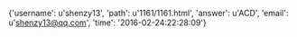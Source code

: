{'username': u'shenzy13', 'path': u'1161/1161.html', 'answer': u'ACD', 'email': u'shenzy13@qq.com', 'time': '2016-02-24:22:28:09'}